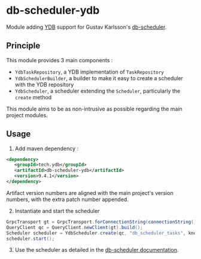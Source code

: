 # db-scheduler-ydb

Module adding [YDB](https://ydb.tech) support for Gustav Karlsson's [db-scheduler](https://github.com/kagkarlsson/db-scheduler).

## Principle

This module provides 3 main components :

- `YdbTaskRepository`, a YDB implementation of `TaskRepository`
- `YdbSchedulerBuilder`, a builder to make it easy to create a scheduler with the YDB repository
- `YdbScheduler`, a scheduler extending the `Scheduler`, particularly the `create` method

This module aims to be as non-intrusive as possible regarding the main project modules.

## Usage

1. Add maven dependency :
 ```xml
<dependency>
    <groupId>tech.ydb</groupId>
    <artifactId>db-scheduler-ydb</artifactId>
    <version>9.4.1</version>
</dependency>
```

Artifact version numbers are aligned with the main project's version numbers, with the extra patch number appended.

2. Instantiate and start the scheduler

```java
GrpcTransport gt = GrpcTransport.forConnectionString(connectionString()).build();
QueryClient qc = QueryClient.newClient(gt).build();
Scheduler scheduler = YdbScheduler.create(qc, "db_scheduler_tasks", knownTasks).build();
scheduler.start();
```

3. Use the scheduler as detailed in the [db-scheduler documentation](https://github.com/kagkarlsson/db-scheduler/blob/master/README.md).
